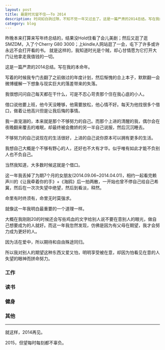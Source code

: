 ```yaml
---
layout: post
title: 最是时光留不住——To 2014
description: 时间如白驹过隙，不知不觉一年又过去了。这是一篇严肃的2014总结。写在我的本命年。
category: blog
---
```


昨晚本来打算来写年终总结的，结果没Hold住看了会儿美剧；然后又逛了逛SMZDM，入了个Cherry G80 3000；上kindle人网站逛了一会，屯下了许多或许永远不会打开看的书。
就是这样的，我知道时光是个贼，却心甘情愿为它打开大门让他拿走我值钱的一切。

这是一篇严肃的2014总结。写在我的本命年。

写着的时候我专门去翻了之前做过的年度计划，然后惭愧的合上本子，默默翻一会微博缓解一下想象与现实巨大的落差带来的失落。

我很想问问自己每天都在干什么，可是不忍心苛责那个住在我心底的小人。

借口说他要上班，他今天没睡够，他需要放松，他心情不好。每天为他找很多个借口，做着让他高兴但是让我后悔的事情。

我一直宠溺的，本来就是那个不够努力的自己。而那个上进的清醒的我，偶尔会在夜晚翻来覆去的难眠，却最终被会撒娇的另一半自己说服，然后沉沉睡去。

不够努力的自己说现在的生活很好，上进的自己说你原本可以拥有更多的生活。

我想自己大概是个不够有野心的人，还好也不大有才华。似乎唯有如此才能不负别人也不负自己。

当然我知道，大多数时候这就是个借口。

这一年我丢掉了为期7个月的女朋友(2014.09.06~2014.04.01)，相约一起看完赖声川的《让我牵着你的手》+《海鸥》后一拍两散，一开始也曾不停自己给自己希冀，然后在一次次失望中绝望，然后到看淡，释然。

命里有时终须有，命里无时莫强求。

就像这一年我明白最重要的一个道理一样。

大概在我刚刚20的时候还会写些鸡血的文字给别人说不要在意别人的眼光，做自己想要成为的人就好。而这一年我忽然发现，仿佛是因为有父母在期望，我才会努力成为更好的人。

因为活在爱中，所以期待和自由殊途同归。

所以我对别人的期望这种东西又爱又怕，明明享受被在意，却因为怕看见在意的人失望的眼神而拼命努力。

### 工作


### 读书


### 健身


### 其他


---


就这样，2014再见。

2015，但望每时每刻都不辜负。
